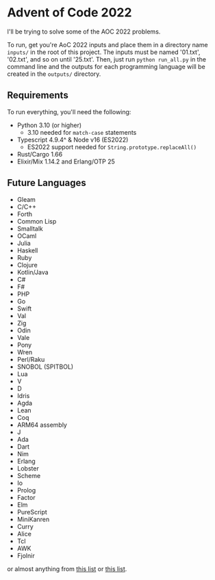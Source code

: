 # Advent of Code 2022

I'll be trying to solve some of the AOC 2022 problems.

To run, get you're AoC 2022 inputs and place them in a directory name `inputs/` in the root of this project. The inputs must be named '01.txt', '02.txt', and so on until '25.txt'. Then, just run `python run_all.py` in the command line and the outputs for each programming language will be created in the `outputs/` directory.

## Requirements

To run everything, you'll need the following:

 - Python 3.10 (or higher)
    - 3.10 needed for `match-case` statements
 - Typescript 4.9.4^ & Node v16 (ES2022)
    - ES2022 support needed for `String.prototype.replaceAll()` 
 - Rust/Cargo 1.66
 - Elixir/Mix 1.14.2 and Erlang/OTP 25 

## Future Languages

 - Gleam
 - C/C++
 - Forth
 - Common Lisp
 - Smalltalk
 - OCaml
 - Julia
 - Haskell
 - Ruby
 - Clojure
 - Kotlin/Java
 - C#
 - F#
 - PHP
 - Go
 - Swift
 - Val
 - Zig
 - Odin
 - Vale
 - Pony
 - Wren
 - Perl/Raku
 - SNOBOL (SPITBOL)
 - Lua
 - V 
 - D 
 - Idris
 - Agda
 - Lean
 - Coq
 - ARM64 assembly
 - J
 - Ada 
 - Dart
 - Nim
 - Erlang
 - Lobster
 - Scheme
 - Io
 - Prolog
 - Factor
 - Elm
 - PureScript
 - MiniKanren
 - Curry
 - Alice
 - Tcl
 - AWK
 - Fjolnir

or almost anything from 
[this list](https://github.com/robertmuth/awesome-low-level-programming-languages)
or 
[this list](https://learnxinyminutes.com).
